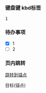 ### 键盘键 kbd标签
<kbd>1</kbd>
### 待办事项
- [x] 1
- [ ] 2

### 页内跳转
[跳转到锚点](#jump)

<span id="jump">目标(锚点)</span>
